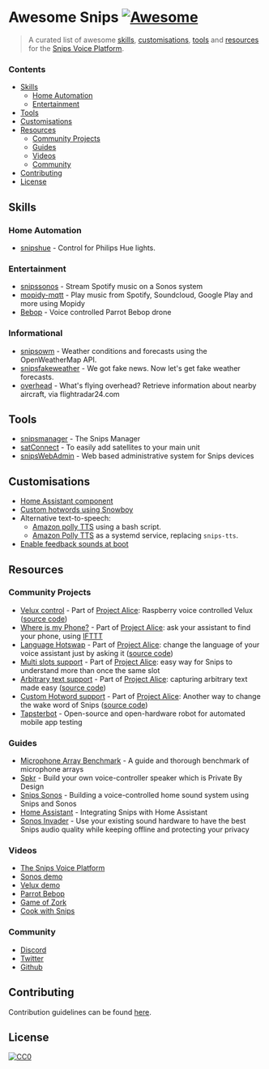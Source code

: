 # Awesome Snips [![Awesome](https://cdn.rawgit.com/sindresorhus/awesome/d7305f38d29fed78fa85652e3a63e154dd8e8829/media/badge.svg)](https://github.com/sindresorhus/awesome)

> A curated list of awesome [skills](#skills), [customisations](#customisations), [tools](#tools) and [resources](#resources) for the [Snips Voice Platform](https://www.snips.ai/).

### Contents

- [Skills](#skills)
  - [Home Automation](#home-automation)
  - [Entertainment](#entertainment)
- [Tools](#tools)
- [Customisations](#customisations)
- [Resources](#resources)
  - [Community Projects](#community-projects)
  - [Guides](#guides)
  - [Videos](#videos)
  - [Community](#community)
- [Contributing](#contributing)
- [License](#license)

## Skills

### Home Automation

- [snipshue](https://github.com/snipsco/snips-skill-hue) - Control for Philips Hue lights.

### Entertainment

- [snipssonos](https://github.com/snipsco/snips-skill-sonos) - Stream Spotify music on a Sonos system
- [mopidy-mqtt](https://github.com/acolytec3/mopidy-mqtt) - Play music from Spotify, Soundcloud, Google Play and more using Mopidy
- [Bebop](https://github.com/trancept/snips_bebop/) - Voice controlled Parrot Bebop drone

### Informational
- [snipsowm](https://github.com/snipsco/snips-skill-owm) - Weather conditions and forecasts using the OpenWeatherMap API.
- [snipsfakeweather](https://github.com/snipsco/snips-skill-fakeweather) - We got fake news. Now let's get fake weather forecasts.
- [overhead](https://github.com/hcooper/overhead) - What's flying overhead? Retrieve information about nearby aircraft, via flightradar24.com

## Tools

- [snipsmanager](https://github.com/snipsco/snipsmanager) - The Snips Manager
- [satConnect](https://github.com/Psychokiller1888/satConnect) - To easily add satellites to your main unit
- [snipsWebAdmin](https://github.com/oziee/snipsWebAdmin) - Web based administrative system for Snips devices

## Customisations

- [Home Assistant component](https://home-assistant.io/components/snips/)
- [Custom hotwords using Snowboy](https://github.com/oziee/hotword)
- Alternative text-to-speech:
  - [Amazon polly TTS](https://github.com/tschmidty69/homeassistant-config/blob/master/snips/jarvis_says.sh) using a bash script.
  - [Amazon Polly TTS](https://github.com/hcooper/snips-tts-polly) as a systemd service, replacing `snips-tts`.
- [Enable feedback sounds at boot](https://github.com/uchagani/snips-enable-sounds)

## Resources

### Community Projects

- [Velux control](https://laurentchervet.wordpress.com/2018/02/11/project-alice-raspberry-voice-controlled-velux/) - Part of [Project Alice](https://laurentchervet.wordpress.com/category/project-alice/): Raspberry voice controlled Velux ([source code](https://github.com/Psychokiller1888/snipsvelux))
- [Where is my Phone?](https://laurentchervet.wordpress.com/2018/03/01/alice-wheres-my-phone/) - Part of [Project Alice](https://laurentchervet.wordpress.com/category/project-alice/): ask your assistant to find your phone, using [IFTTT](https://ifttt.com)
- [Language Hotswap](https://laurentchervet.wordpress.com/2018/03/04/project-alice-language-hotswap/) - Part of [Project Alice](https://laurentchervet.wordpress.com/category/project-alice/): change the language of your voice assistant just by asking it ([source code](https://github.com/Psychokiller1888/snipslanghotswap))
- [Multi slots support](https://laurentchervet.wordpress.com/2018/04/01/project-alice-multi-slots-support/) - Part of [Project Alice](https://laurentchervet.wordpress.com/category/project-alice/): easy way for Snips to understand more than once the same slot
- [Arbitrary text support](https://laurentchervet.wordpress.com/2018/03/08/project-alice-arbitrary-text/) - Part of [Project Alice](https://laurentchervet.wordpress.com/category/project-alice/): capturing arbitrary text made easy ([source code](https://github.com/Psychokiller1888/SnipsArbitraryTextCapture))
- [Custom Hotword support](https://laurentchervet.wordpress.com/2018/02/28/project-alice-born-from-the-ashes-of-jarvis/) - Part of [Project Alice](https://laurentchervet.wordpress.com/category/project-alice/): Another way to change the wake word of Snips ([source code](https://github.com/Psychokiller1888/snips-custom-hotword))
- [Tapsterbot](https://github.com/pylapp/tapsterbot) - Open-source and open-hardware robot for automated mobile app testing

### Guides

- [Microphone Array Benchmark](https://medium.com/snips-ai/benchmarking-microphone-arrays-respeaker-conexant-microsemi-acuedge-matrix-creator-minidsp-950de8876fda) - A guide and thorough benchmark of microphone arrays
- [Spkr](https://medium.com/snips-ai/how-to-build-a-voice-controlled-speaker-that-protects-your-privacy-ec6429a2c673) - Build your own voice-controller speaker which is Private By Design
- [Snips Sonos](https://medium.com/snips-ai/building-a-voice-controlled-home-sound-system-using-snips-and-sonos-2aaf16523ce9) - Building a voice-controlled home sound system using Snips and Sonos
- [Home Assistant](https://medium.com/snips-ai/integrating-snips-with-home-assistant-314723645c77) - Integrating Snips with Home Assistant
- [Sonos Invader](https://github.com/Psychokiller1888/SnipsSonosInvader) - Use your existing sound hardware to have the best Snips audio quality while keeping offline and protecting your privacy

### Videos

- [The Snips Voice Platform](https://vimeo.com/221451347)
- [Sonos demo](https://vimeo.com/237742054)
- [Velux demo](https://www.youtube.com/watch?v=ukkOLqcm2CY)
- [Parrot Bebop](https://www.youtube.com/watch?v=GNpz7S0B6Gs)
- [Game of Zork](https://www.youtube.com/watch?v=5RX4Dm9TmCY)
- [Cook with Snips](https://www.youtube.com/watch?v=xH_JE4mj9vI)

### Community

- [Discord](https://discord.gg/3939Kqx)
- [Twitter](https://twitter.com/snips)
- [Github](https://github.com/snipsco/)

## Contributing

Contribution guidelines can be found [here](/CONTRIBUTING.md).

## License

[![CC0](http://mirrors.creativecommons.org/presskit/buttons/88x31/svg/cc-zero.svg)](https://creativecommons.org/publicdomain/zero/1.0/)
